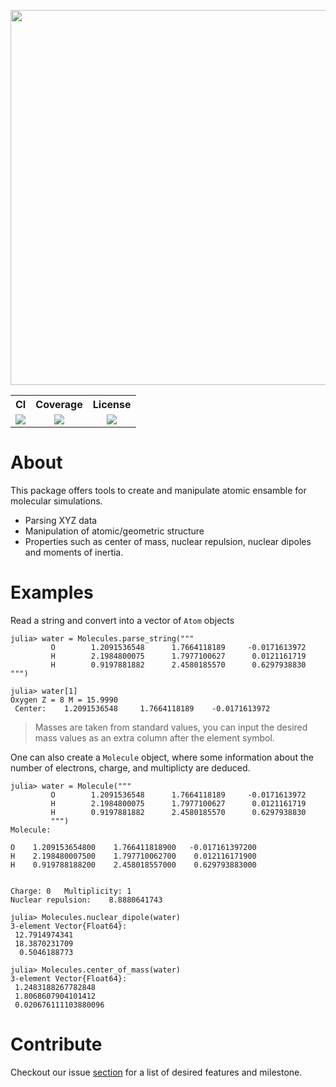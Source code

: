 <p align="center">
  <img src="images/logo.png" width="600" alt=""/>
</p>

<table align="center">
  <tr>
    <th>CI</th>
    <th>Coverage</th>
    <th>License</th>
  </tr>
  <tr>
    <td align="center">
      <a href=https://github.com/FermiQC/Molecules.jl/actions/workflows/CI.yml>
      <img src=https://github.com/FermiQC/Molecules.jl/actions/workflows/CI.yml/badge.svg>
      </a> 
    </td>
    <td align="center">
      <a href=https://codecov.io/gh/FermiQC/Molecules.jl>
      <img src=https://codecov.io/gh/FermiQC/Molecules.jl/branch/main/graph/badge.svg?token=NQDJ0QYLB0>
      </a> 
    </td>
    <td align="center">
      <a href=https://github.com/FermiQC/Molecules.jl/blob/main/LICENSE>
      <img src=https://img.shields.io/badge/License-MIT-blue.svg>
      </a>
    </td>
  </tr>
</table> 

# About 

This package offers tools to create and manipulate atomic ensamble for molecular simulations.

- Parsing XYZ data
- Manipulation of atomic/geometric structure
- Properties such as center of mass, nuclear repulsion, nuclear dipoles and moments of inertia.

# Examples

Read a string and convert into a vector of `Atom` objects

```
julia> water = Molecules.parse_string("""
         O        1.2091536548      1.7664118189     -0.0171613972
         H        2.1984800075      1.7977100627      0.0121161719
         H        0.9197881882      2.4580185570      0.6297938830
""")

julia> water[1]
Oxygen Z = 8 M = 15.9990
 Center:    1.2091536548     1.7664118189    -0.0171613972
```

> Masses are taken from standard values, you can input the desired mass values as an extra column after the element symbol.

One can also create a `Molecule` object, where some information about the number of electrons, charge, and multiplicty are deduced.

```
julia> water = Molecule("""
         O        1.2091536548      1.7664118189     -0.0171613972
         H        2.1984800075      1.7977100627      0.0121161719
         H        0.9197881882      2.4580185570      0.6297938830
         """)
Molecule:

O    1.209153654800    1.766411818900   -0.017161397200
H    2.198480007500    1.797710062700    0.012116171900
H    0.919788188200    2.458018557000    0.629793883000


Charge: 0   Multiplicity: 1   
Nuclear repulsion:    8.8880641743

julia> Molecules.nuclear_dipole(water)
3-element Vector{Float64}:
 12.7914974341
 18.3870231709
  0.5046188773

julia> Molecules.center_of_mass(water)
3-element Vector{Float64}:
 1.2483188267782848
 1.8068607904101412
 0.020676111103880096
```

# Contribute

Checkout our issue [section](https://github.com/FermiQC/Molecules.jl/issues) for a list of desired features and milestone.
